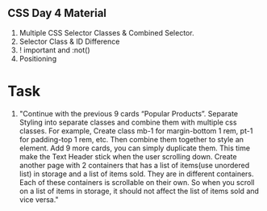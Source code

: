 ## CSS Day 4 Material

1. Multiple CSS Selector Classes & Combined Selector.
2. Selector Class & ID Difference
3. ! important and :not()
4. Positioning

# Task

1. "Continue with the previous 9 cards “Popular Products”. Separate Styling into separate classes and combine them with multiple css classes. For example, Create class mb-1 for margin-bottom 1 rem, pt-1 for padding-top 1 rem, etc. Then combine them together to style an element.
Add 9 more cards, you can simply duplicate them. This time make the Text Header stick when the user scrolling down.
Create another page with 2 containers that has a list of items(use unordered list) in storage and a list of items sold. They are in different containers. Each of these containers is scrollable on their own. So when you scroll on a list of items in storage, it should not affect the list of items sold and vice versa."
